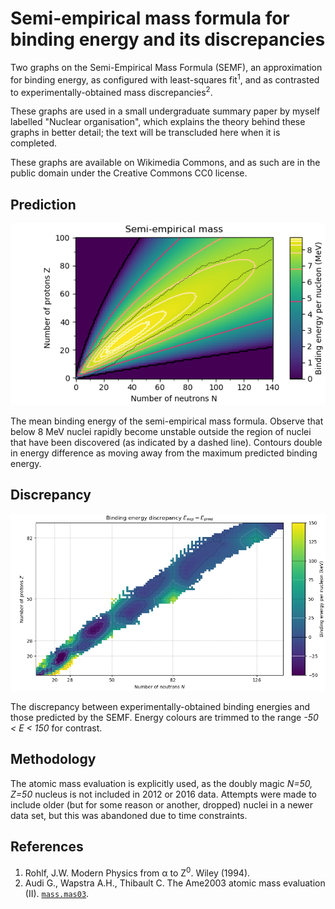 # Semi-empirical mass formula for binding energy and its discrepancies

Two graphs on the Semi-Empirical Mass Formula (SEMF), an approximation for binding energy, as configured with least-squares fit<sup>1</sup>, and as contrasted to experimentally-obtained mass discrepancies<sup>2</sup>.

These graphs are used in a small undergraduate summary paper by myself labelled "Nuclear organisation", which explains the theory behind these graphs in better detail; the text will be transcluded here when it is completed.

These graphs are available on Wikimedia Commons, and as such are in the public domain under the Creative Commons CC0 license.

## Prediction
<img src="prediction.png"/>

The mean binding energy of the semi-empirical mass formula. Observe that below 8 MeV nuclei rapidly become unstable outside the region of nuclei that have been discovered (as indicated by a dashed line). Contours double in energy difference as moving away from the maximum predicted binding energy. 

## Discrepancy
<img src="discrepancy.png"/>

The discrepancy between experimentally-obtained binding energies and those predicted by the SEMF. Energy colours are trimmed to the range *-50 < E < 150* for contrast.

## Methodology

The atomic mass evaluation is explicitly used, as the doubly magic *N=50, Z=50* nucleus is not included in 2012 or 2016 data. Attempts were made to include older (but for some reason or another, dropped) nuclei in a newer data set, but this was abandoned due to time constraints.

## References

1. Rohlf, J.W. Modern Physics from &alpha; to Z<sup>0</sup>. Wiley (1994).
2. Audi G., Wapstra A.H., Thibault C. The Ame2003 atomic mass evaluation (II). [`mass.mas03`](http://www.oecd-nea.org/dbdata/data/mass-evals2003/mass.mas03).
